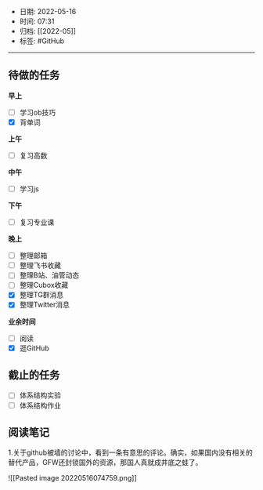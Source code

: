 - 日期: 2022-05-16
- 时间: 07:31
- 归档: [[2022-05]]
- 标签: #GitHub 
---

## 待做的任务

**早上**

- [ ] 学习ob技巧
- [x] 背单词

**上午**

- [ ] 复习高数

**中午**

- [ ] 学习js

**下午**

- [ ] 复习专业课

**晚上**

- [ ] 整理邮箱
- [ ] 整理飞书收藏
- [ ] 整理B站、油管动态
- [ ] 整理Cubox收藏
- [x] 整理TG群消息
- [x] 整理Twitter消息

**业余时间**

- [ ] 阅读 
- [x] 逛GitHub

## 截止的任务

- [ ] 体系结构实验
- [ ] 体系结构作业

## 阅读笔记

1.关于github被墙的讨论中，看到一条有意思的评论。确实，如果国内没有相关的替代产品，GFW还封锁国外的资源，那国人真就成井底之蛙了。

![[Pasted image 20220516074759.png]]
